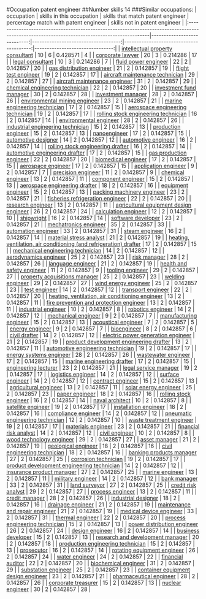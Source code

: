 #Occupation patent engineer
##Number skills 14
###Similar occupations:
| occupation                                                                                                                                  |   skills in this occupation |   skills that match patent engineer |   percentage match with patent engineer |   skills not in patent engineer |
|:--------------------------------------------------------------------------------------------------------------------------------------------|----------------------------:|------------------------------------:|----------------------------------------:|--------------------------------:|
| [intellectual property consultant](intellectual_property_consultant.md)                                                                     |                          10 |                                   6 |                                0.428571 |                               4 |
| [corporate lawyer](corporate_lawyer.md)                                                                                                     |                          20 |                                   3 |                                0.214286 |                              17 |
| [legal consultant](legal_consultant.md)                                                                                                     |                          10 |                                   3 |                                0.214286 |                               7 |
| [fluid power engineer](fluid_power_engineer.md)                                                                                             |                          22 |                                   2 |                                0.142857 |                              20 |
| [gas distribution engineer](gas_distribution_engineer.md)                                                                                   |                          21 |                                   2 |                                0.142857 |                              19 |
| [flight test engineer](flight_test_engineer.md)                                                                                             |                          19 |                                   2 |                                0.142857 |                              17 |
| [aircraft maintenance technician](aircraft_maintenance_technician.md)                                                                       |                          29 |                                   2 |                                0.142857 |                              27 |
| [aircraft maintenance engineer](aircraft_maintenance_engineer.md)                                                                           |                          31 |                                   2 |                                0.142857 |                              29 |
| [chemical engineering technician](chemical_engineering_technician.md)                                                                       |                          22 |                                   2 |                                0.142857 |                              20 |
| [investment fund manager](investment_fund_manager.md)                                                                                       |                          30 |                                   2 |                                0.142857 |                              28 |
| [investment manager](investment_manager.md)                                                                                                 |                          28 |                                   2 |                                0.142857 |                              26 |
| [environmental mining engineer](environmental_mining_engineer.md)                                                                           |                          23 |                                   2 |                                0.142857 |                              21 |
| [marine engineering technician](marine_engineering_technician.md)                                                                           |                          17 |                                   2 |                                0.142857 |                              15 |
| [aerospace engineering technician](aerospace_engineering_technician.md)                                                                     |                          19 |                                   2 |                                0.142857 |                              17 |
| [rolling stock engineering technician](rolling_stock_engineering_technician.md)                                                             |                          16 |                                   2 |                                0.142857 |                              14 |
| [environmental engineer](environmental_engineer.md)                                                                                         |                          28 |                                   2 |                                0.142857 |                              26 |
| [industrial engineering technician](industrial_engineering_technician.md)                                                                   |                          15 |                                   2 |                                0.142857 |                              13 |
| [production engineer](production_engineer.md)                                                                                               |                          15 |                                   2 |                                0.142857 |                              13 |
| [nanoengineer](nanoengineer.md)                                                                                                             |                          17 |                                   2 |                                0.142857 |                              15 |
| [automotive designer](automotive_designer.md)                                                                                               |                          14 |                                   2 |                                0.142857 |                              12 |
| [automotive engineer](automotive_engineer.md)                                                                                               |                          16 |                                   2 |                                0.142857 |                              14 |
| [rolling stock engineering drafter](rolling_stock_engineering_drafter.md)                                                                   |                          16 |                                   2 |                                0.142857 |                              14 |
| [automotive engineering drafter](automotive_engineering_drafter.md)                                                                         |                          17 |                                   2 |                                0.142857 |                              15 |
| [gas production engineer](gas_production_engineer.md)                                                                                       |                          22 |                                   2 |                                0.142857 |                              20 |
| [biomedical engineer](biomedical_engineer.md)                                                                                               |                          17 |                                   2 |                                0.142857 |                              15 |
| [aerospace engineer](aerospace_engineer.md)                                                                                                 |                          17 |                                   2 |                                0.142857 |                              15 |
| [application engineer](application_engineer.md)                                                                                             |                           9 |                                   2 |                                0.142857 |                               7 |
| [precision engineer](precision_engineer.md)                                                                                                 |                          11 |                                   2 |                                0.142857 |                               9 |
| [chemical engineer](chemical_engineer.md)                                                                                                   |                          13 |                                   2 |                                0.142857 |                              11 |
| [component engineer](component_engineer.md)                                                                                                 |                          15 |                                   2 |                                0.142857 |                              13 |
| [aerospace engineering drafter](aerospace_engineering_drafter.md)                                                                           |                          18 |                                   2 |                                0.142857 |                              16 |
| [equipment engineer](equipment_engineer.md)                                                                                                 |                          15 |                                   2 |                                0.142857 |                              13 |
| [packing machinery engineer](packing_machinery_engineer.md)                                                                                 |                          23 |                                   2 |                                0.142857 |                              21 |
| [fisheries refrigeration engineer](fisheries_refrigeration_engineer.md)                                                                     |                          22 |                                   2 |                                0.142857 |                              20 |
| [research engineer](research_engineer.md)                                                                                                   |                          13 |                                   2 |                                0.142857 |                              11 |
| [agricultural equipment design engineer](agricultural_equipment_design_engineer.md)                                                         |                          26 |                                   2 |                                0.142857 |                              24 |
| [calculation engineer](calculation_engineer.md)                                                                                             |                          12 |                                   2 |                                0.142857 |                              10 |
| [shipwright](shipwright.md)                                                                                                                 |                          16 |                                   2 |                                0.142857 |                              14 |
| [software developer](software_developer.md)                                                                                                 |                          23 |                                   2 |                                0.142857 |                              21 |
| [mechatronics engineer](mechatronics_engineer.md)                                                                                           |                          35 |                                   2 |                                0.142857 |                              33 |
| [automation engineer](automation_engineer.md)                                                                                               |                          33 |                                   2 |                                0.142857 |                              31 |
| [steam engineer](steam_engineer.md)                                                                                                         |                          16 |                                   2 |                                0.142857 |                              14 |
| [material stress analyst](material_stress_analyst.md)                                                                                       |                          21 |                                   2 |                                0.142857 |                              19 |
| [heating, ventilation, air conditioning (and refrigeration) drafter](heating,_ventilation,_air_conditioning_(and_refrigeration)_drafter.md) |                          17 |                                   2 |                                0.142857 |                              15 |
| [mechanical engineering technician](mechanical_engineering_technician.md)                                                                   |                          14 |                                   2 |                                0.142857 |                              12 |
| [aerodynamics engineer](aerodynamics_engineer.md)                                                                                           |                          25 |                                   2 |                                0.142857 |                              23 |
| [risk manager](risk_manager.md)                                                                                                             |                          28 |                                   2 |                                0.142857 |                              26 |
| [language engineer](language_engineer.md)                                                                                                   |                          21 |                                   2 |                                0.142857 |                              19 |
| [health and safety engineer](health_and_safety_engineer.md)                                                                                 |                          11 |                                   2 |                                0.142857 |                               9 |
| [tooling engineer](tooling_engineer.md)                                                                                                     |                          29 |                                   2 |                                0.142857 |                              27 |
| [property acquisitions manager](property_acquisitions_manager.md)                                                                           |                          25 |                                   2 |                                0.142857 |                              23 |
| [welding engineer](welding_engineer.md)                                                                                                     |                          29 |                                   2 |                                0.142857 |                              27 |
| [wind energy engineer](wind_energy_engineer.md)                                                                                             |                          25 |                                   2 |                                0.142857 |                              23 |
| [test engineer](test_engineer.md)                                                                                                           |                          14 |                                   2 |                                0.142857 |                              12 |
| [transport engineer](transport_engineer.md)                                                                                                 |                          22 |                                   2 |                                0.142857 |                              20 |
| [heating, ventilation, air conditioning engineer](heating,_ventilation,_air_conditioning_engineer.md)                                       |                          13 |                                   2 |                                0.142857 |                              11 |
| [fire prevention and protection engineer](fire_prevention_and_protection_engineer.md)                                                       |                          13 |                                   2 |                                0.142857 |                              11 |
| [industrial engineer](industrial_engineer.md)                                                                                               |                          10 |                                   2 |                                0.142857 |                               8 |
| [robotics engineer](robotics_engineer.md)                                                                                                   |                          14 |                                   2 |                                0.142857 |                              12 |
| [mechanical engineer](mechanical_engineer.md)                                                                                               |                           9 |                                   2 |                                0.142857 |                               7 |
| [manufacturing engineer](manufacturing_engineer.md)                                                                                         |                          15 |                                   2 |                                0.142857 |                              13 |
| [acoustical engineer](acoustical_engineer.md)                                                                                               |                           7 |                                   2 |                                0.142857 |                               5 |
| [energy engineer](energy_engineer.md)                                                                                                       |                           9 |                                   2 |                                0.142857 |                               7 |
| [bioengineer](bioengineer.md)                                                                                                               |                           8 |                                   2 |                                0.142857 |                               6 |
| [civil drafter](civil_drafter.md)                                                                                                           |                          14 |                                   2 |                                0.142857 |                              12 |
| [electric power generation engineer](electric_power_generation_engineer.md)                                                                 |                          21 |                                   2 |                                0.142857 |                              19 |
| [product development engineering drafter](product_development_engineering_drafter.md)                                                       |                          13 |                                   2 |                                0.142857 |                              11 |
| [automotive engineering technician](automotive_engineering_technician.md)                                                                   |                          19 |                                   2 |                                0.142857 |                              17 |
| [energy systems engineer](energy_systems_engineer.md)                                                                                       |                          28 |                                   2 |                                0.142857 |                              26 |
| [wastewater engineer](wastewater_engineer.md)                                                                                               |                          17 |                                   2 |                                0.142857 |                              15 |
| [marine engineering drafter](marine_engineering_drafter.md)                                                                                 |                          17 |                                   2 |                                0.142857 |                              15 |
| [engineering lecturer](engineering_lecturer.md)                                                                                             |                          23 |                                   2 |                                0.142857 |                              21 |
| [legal service manager](legal_service_manager.md)                                                                                           |                          19 |                                   2 |                                0.142857 |                              17 |
| [logistics engineer](logistics_engineer.md)                                                                                                 |                          14 |                                   2 |                                0.142857 |                              12 |
| [surface engineer](surface_engineer.md)                                                                                                     |                          14 |                                   2 |                                0.142857 |                              12 |
| [contract engineer](contract_engineer.md)                                                                                                   |                          15 |                                   2 |                                0.142857 |                              13 |
| [agricultural engineer](agricultural_engineer.md)                                                                                           |                          13 |                                   2 |                                0.142857 |                              11 |
| [solar energy engineer](solar_energy_engineer.md)                                                                                           |                          25 |                                   2 |                                0.142857 |                              23 |
| [paper engineer](paper_engineer.md)                                                                                                         |                          18 |                                   2 |                                0.142857 |                              16 |
| [rolling stock engineer](rolling_stock_engineer.md)                                                                                         |                          16 |                                   2 |                                0.142857 |                              14 |
| [naval architect](naval_architect.md)                                                                                                       |                          10 |                                   2 |                                0.142857 |                               8 |
| [satellite engineer](satellite_engineer.md)                                                                                                 |                          19 |                                   2 |                                0.142857 |                              17 |
| [installation engineer](installation_engineer.md)                                                                                           |                          18 |                                   2 |                                0.142857 |                              16 |
| [compliance engineer](compliance_engineer.md)                                                                                               |                          14 |                                   2 |                                0.142857 |                              12 |
| [pneumatic engineering technician](pneumatic_engineering_technician.md)                                                                     |                          12 |                                   2 |                                0.142857 |                              10 |
| [waste treatment engineer](waste_treatment_engineer.md)                                                                                     |                          19 |                                   2 |                                0.142857 |                              17 |
| [materials engineer](materials_engineer.md)                                                                                                 |                          23 |                                   2 |                                0.142857 |                              21 |
| [financial risk analyst](financial_risk_analyst.md)                                                                                         |                          14 |                                   2 |                                0.142857 |                              12 |
| [civil engineer](civil_engineer.md)                                                                                                         |                          10 |                                   2 |                                0.142857 |                               8 |
| [wood technology engineer](wood_technology_engineer.md)                                                                                     |                          29 |                                   2 |                                0.142857 |                              27 |
| [asset manager](asset_manager.md)                                                                                                           |                          21 |                                   2 |                                0.142857 |                              19 |
| [geological engineer](geological_engineer.md)                                                                                               |                          18 |                                   2 |                                0.142857 |                              16 |
| [civil engineering technician](civil_engineering_technician.md)                                                                             |                          18 |                                   2 |                                0.142857 |                              16 |
| [banking products manager](banking_products_manager.md)                                                                                     |                          27 |                                   2 |                                0.142857 |                              25 |
| [corrosion technician](corrosion_technician.md)                                                                                             |                          19 |                                   2 |                                0.142857 |                              17 |
| [product development engineering technician](product_development_engineering_technician.md)                                                 |                          14 |                                   2 |                                0.142857 |                              12 |
| [insurance product manager](insurance_product_manager.md)                                                                                   |                          27 |                                   2 |                                0.142857 |                              25 |
| [marine engineer](marine_engineer.md)                                                                                                       |                          13 |                                   2 |                                0.142857 |                              11 |
| [military engineer](military_engineer.md)                                                                                                   |                          14 |                                   2 |                                0.142857 |                              12 |
| [bank manager](bank_manager.md)                                                                                                             |                          33 |                                   2 |                                0.142857 |                              31 |
| [land surveyor](land_surveyor.md)                                                                                                           |                          27 |                                   2 |                                0.142857 |                              25 |
| [credit risk analyst](credit_risk_analyst.md)                                                                                               |                          29 |                                   2 |                                0.142857 |                              27 |
| [process engineer](process_engineer.md)                                                                                                     |                          13 |                                   2 |                                0.142857 |                              11 |
| [credit manager](credit_manager.md)                                                                                                         |                          28 |                                   2 |                                0.142857 |                              26 |
| [industrial designer](industrial_designer.md)                                                                                               |                          18 |                                   2 |                                0.142857 |                              16 |
| [drainage engineer](drainage_engineer.md)                                                                                                   |                          21 |                                   2 |                                0.142857 |                              19 |
| [maintenance and repair engineer](maintenance_and_repair_engineer.md)                                                                       |                          21 |                                   2 |                                0.142857 |                              19 |
| [medical device engineer](medical_device_engineer.md)                                                                                       |                          33 |                                   2 |                                0.142857 |                              31 |
| [thermal engineer](thermal_engineer.md)                                                                                                     |                          22 |                                   2 |                                0.142857 |                              20 |
| [process engineering technician](process_engineering_technician.md)                                                                         |                          15 |                                   2 |                                0.142857 |                              13 |
| [power distribution engineer](power_distribution_engineer.md)                                                                               |                          26 |                                   2 |                                0.142857 |                              24 |
| [design engineer](design_engineer.md)                                                                                                       |                          16 |                                   2 |                                0.142857 |                              14 |
| [business developer](business_developer.md)                                                                                                 |                          15 |                                   2 |                                0.142857 |                              13 |
| [research and development manager](research_and_development_manager.md)                                                                     |                          20 |                                   2 |                                0.142857 |                              18 |
| [production engineering technician](production_engineering_technician.md)                                                                   |                          15 |                                   2 |                                0.142857 |                              13 |
| [prosecutor](prosecutor.md)                                                                                                                 |                          16 |                                   2 |                                0.142857 |                              14 |
| [rotating equipment engineer](rotating_equipment_engineer.md)                                                                               |                          26 |                                   2 |                                0.142857 |                              24 |
| [water engineer](water_engineer.md)                                                                                                         |                          24 |                                   2 |                                0.142857 |                              22 |
| [financial auditor](financial_auditor.md)                                                                                                   |                          22 |                                   2 |                                0.142857 |                              20 |
| [biochemical engineer](biochemical_engineer.md)                                                                                             |                          31 |                                   2 |                                0.142857 |                              29 |
| [substation engineer](substation_engineer.md)                                                                                               |                          25 |                                   2 |                                0.142857 |                              23 |
| [container equipment design engineer](container_equipment_design_engineer.md)                                                               |                          23 |                                   2 |                                0.142857 |                              21 |
| [pharmaceutical engineer](pharmaceutical_engineer.md)                                                                                       |                          28 |                                   2 |                                0.142857 |                              26 |
| [corporate treasurer](corporate_treasurer.md)                                                                                               |                          15 |                                   2 |                                0.142857 |                              13 |
| [nuclear engineer](nuclear_engineer.md)                                                                                                     |                          30 |                                   2 |                                0.142857 |                              28 |

